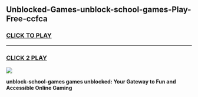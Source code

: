 
## Unblocked-Games-unblock-school-games-Play-Free-ccfca
<h3>
<a href="https://premium76.site?title=unblock-school-games&ref=19M">CLICK TO PLAY</a></h3>
<hr>

<h3>
<a href="https://premium76.site?title=unblock-school-games&ref=19M">CLICK 2 PLAY</a>
  
</h3>

<a href="https://premium76.site?title=unblock-school-games&ref=19M"><img src="https://clearcache.store/games.png"></a>


**unblock-school-games games unblocked: Your Gateway to Fun and Accessible Online Gaming**
